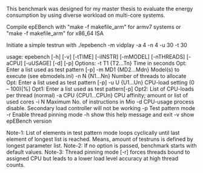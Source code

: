 This benchmark was designed for my master thesis to evaluate the energy consumption by using diverse workload on multi-core systems.

Compile epEBench with "make -f makefile_arm" for armv7 systems or "make -f makefile_arm" for x86_64 ISA

Initiate a simple testrun with ./epebench -m vidplay -a 4 -n 4 -u 30 -t 30

usage: epebench [-h] [-v] [-tTIME] [-iINSTR] [-mMODEL] [-nTHREADS] 
[-aCPU] [-uUSAGE] [-d] [-p] 
Options:
	-t T1 {T2...Tn}	Time in seconds
		Opt: Enter a list used as test pattern [-p]
	-m MD1 {MD2...Mdn}	Model(s) to execute (see ebmodels.ini)
	-n N {N1...Nn}	Number of threads to allocate
		Opt: Enter a list used as test pattern [-p]
	-u U {U1...Un}	CPU-load setting (0 – 100)[%]
		Opt1: Enter a list used as test pattern[-p]
		Opt2: List of CPU-loads per thread (normal)
	-a CPU {CPU1...CPUn}	CPU affinity; amount or list of used cores
	-i N	Maximum No. of instructions in Mio
	-d	CPU-usage process disable. Secondary load		controller will not be working
	-p	Test pattern mode
	-r	Enable thread pinning mode
	-h	show this help message and exit
	-v 	show epEBench version

Note-1: List of elements in test pattern mode loops cyclically until last element of longest list is reached. Means, amount of testruns is defined by longest parameter list.
Note-2: If no option is passed, benchmark starts with default values.
Note-3: Thread pinning mode [-r] forces threads bound to assigned CPU but leads to a lower load level accuracy at high thread counts.
